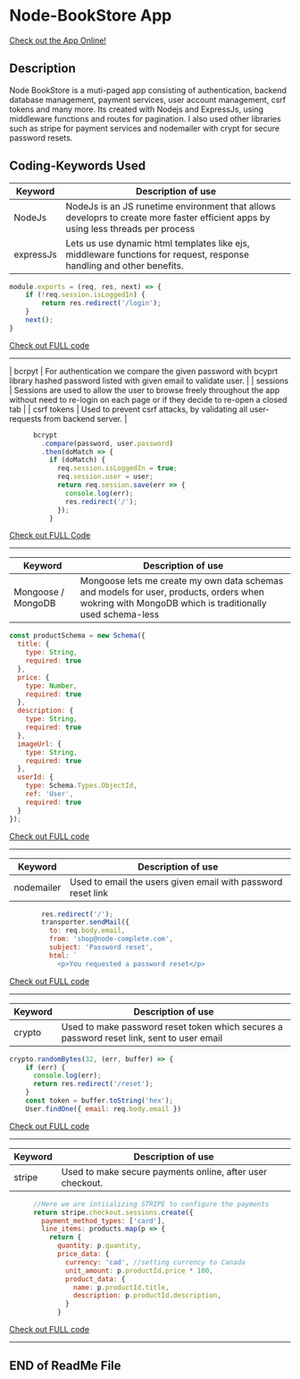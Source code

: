 # Node-BookStore App

[Check out the App Online!](https://warm-escarpment-73454.herokuapp.com/)

## Description
Node BookStore is a muti-paged app consisting of authentication, backend database management, payment services, user account management, csrf tokens and many more. Its created with Nodejs and ExpressJs, using middleware functions and routes for pagination. I also used other libraries such as stripe for payment services and nodemailer with crypt for secure password resets.



## Coding-Keywords Used

| Keyword | Description of use |
| ------ | ----------- |
|  NodeJs  | NodeJs is an JS runetime environment that allows developrs to create more faster efficient apps by using less threads per process   |
| expressJs    | Lets us use dynamic html templates like ejs, middleware functions for request, response handling and other benefits.  |
``` js
module.exports = (req, res, next) => {
    if (!req.session.isLoggedIn) {
        return res.redirect('/login');
    }
    next();
}
```
[Check out FULL code](https://github.com/RafhyKhan/node-bookstore/blob/master/middleware/is-auth.js)

---

| bcrpyt   | For authentication we compare the given password with bcyprt library hashed password listed with given email to validate user.  |
| sessions | Sessions are used to allow the user to browse freely throughout the app without need to re-login on each page or if they decide to re-open a closed tab |
| csrf tokens | Used to prevent csrf attacks, by validating all user-requests from backend server. |
``` js
      bcrypt
        .compare(password, user.password)
        .then(doMatch => {
          if (doMatch) {
            req.session.isLoggedIn = true;
            req.session.user = user;
            return req.session.save(err => {
              console.log(err);
              res.redirect('/');
            });
          }
```
[Check out FULL Code](https://github.com/RafhyKhan/node-bookstore/blob/master/controllers/auth.js)

---

| Keyword | Description of use |
| ------ | ----------- |
| Mongoose / MongoDB | Mongoose lets me create my own data schemas and models for user, products, orders when wokring with MongoDB which is traditionally used schema-less |
``` js
const productSchema = new Schema({
  title: {
    type: String,
    required: true
  },
  price: {
    type: Number,
    required: true
  },
  description: {
    type: String,
    required: true
  },
  imageUrl: {
    type: String,
    required: true
  },
  userId: {
    type: Schema.Types.ObjectId,
    ref: 'User',
    required: true
  }
});
```
[Check out FULL code](https://github.com/RafhyKhan/node-bookstore/blob/master/models/product.js)

---

| Keyword | Description of use |
| ------ | ----------- |
| nodemailer    | Used to email the users given email with password reset link |
``` js
        res.redirect('/');
        transporter.sendMail({
          to: req.body.email,
          from: 'shop@node-complete.com',
          subject: 'Password reset',
          html: `
            <p>You requested a password reset</p>
```
[Check out FULL code](https://github.com/RafhyKhan/React-QuotesApp/blob/main/src/lib/api.js)

---


| Keyword | Description of use |
| ------ | ----------- |
| crypto    | Used to make password reset token which secures a password reset link, sent to user email |
``` js
crypto.randomBytes(32, (err, buffer) => {
    if (err) {
      console.log(err);
      return res.redirect('/reset');
    }
    const token = buffer.toString('hex');
    User.findOne({ email: req.body.email })
```
[Check out FULL code](https://github.com/RafhyKhan/node-bookstore/blob/master/controllers/auth.js)

---



| Keyword | Description of use |
| ------ | ----------- |
| stripe    | Used to make secure payments online, after user checkout. |
``` js
      //Here we are intiializing STRIPE to configure the payments
      return stripe.checkout.sessions.create({
        payment_method_types: ['card'],
        line_items: products.map(p => {
          return {
            quantity: p.quantity,
            price_data: {
              currency: 'cad', //setting currency to Canada
              unit_amount: p.productId.price * 100,
              product_data: {
                name: p.productId.title,
                description: p.productId.description,
              }
            }

```
[Check out FULL code](https://github.com/RafhyKhan/node-bookstore/blob/master/controllers/shop.js)

---









## END of ReadMe File